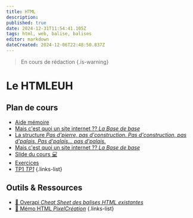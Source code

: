 ```yaml
---
title: HTML
description: 
published: true
date: 2024-12-31T11:54:41.105Z
tags: html, web, balise, balises
editor: markdown
dateCreated: 2024-12-06T22:48:50.837Z
---
```


> En cours de rédaction
{.is-warning}

# Le HTMLEUH <i class="fab fa-html5"></i>
## Plan de cours
- [Aide mémoire](/html/summary)
- [Mais c'est quoi un site internet ?? *La Base de base*](/html/base)
- [La structure *Pas d'pierre, pas d'construction. Pas d'construction, pas d'palais. Pas d'palais... pas d'palais.*](/html/structure)
- [Mais c'est quoi un site internet ?? *La Base de base*](/html/entete)
- [Slide du cours *:computer:*](https://hedgedoc.privatehomelab.ovh/p/hwcCbNrZF#/)
- [Exercices](/html/exercices)
- [TP1 *TP1*](/html/tp1)
{.links-list}

## Outils & Ressources
- [📜 Overapi *Cheat Sheet des balises HTML existantes*](https://overapi.com/html)
- [📜 Mémo HTML *PixelCréation*](https://www.pixelcrea.com/ressources/memo-html5.pdf)
{.links-list}